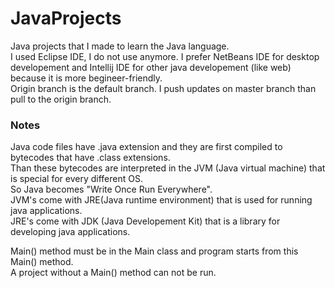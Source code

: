 # JavaProjects
Java projects that I made to learn the Java language.<br/>
I used Eclipse IDE, I do not use anymore. I prefer NetBeans IDE for desktop developement and Intellij IDE for other java developement (like web) because it is more begineer-friendly.<br/>
Origin branch is the default branch. I push updates on master branch than pull to the origin branch.<br/>

### Notes
Java code files have .java extension and they are first compiled to bytecodes that have .class extensions. <br/>
Than these bytecodes are interpreted in the JVM (Java virtual machine) that is special for every different OS. <br/>
So Java becomes "Write Once Run Everywhere". <br/>
JVM's come with JRE(Java runtime environment) that is used for running java applications. <br/>
JRE's come with JDK (Java Developement Kit) that is a library for developing java applications. <br/>

Main() method must be in the Main class and program starts from this Main() method. <br/>
A project without a Main() method can not be run. <br/>
